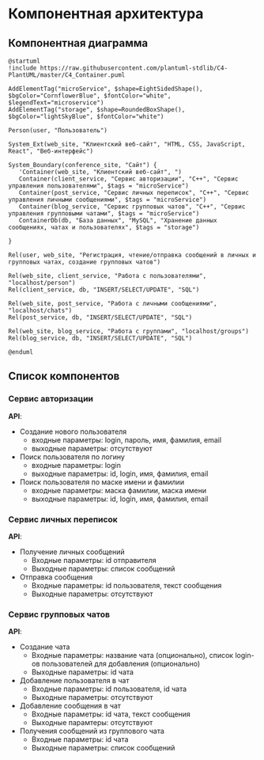 # Компонентная архитектура
<!-- Состав и взаимосвязи компонентов системы между собой и внешними системами с указанием протоколов, ключевые технологии, используемые для реализации компонентов.
Диаграмма контейнеров C4 и текстовое описание. 
-->
## Компонентная диаграмма

```plantuml
@startuml
!include https://raw.githubusercontent.com/plantuml-stdlib/C4-PlantUML/master/C4_Container.puml

AddElementTag("microService", $shape=EightSidedShape(), $bgColor="CornflowerBlue", $fontColor="white", $legendText="microservice")
AddElementTag("storage", $shape=RoundedBoxShape(), $bgColor="lightSkyBlue", $fontColor="white")

Person(user, "Пользователь")

System_Ext(web_site, "Клиентский веб-сайт", "HTML, CSS, JavaScript, React", "Веб-интерфейс")

System_Boundary(conference_site, "Сайт") {
   'Container(web_site, "Клиентский веб-сайт", ")
   Container(client_service, "Сервис авторизации", "C++", "Сервис управления пользователями", $tags = "microService")    
   Container(post_service, "Сервис личных переписок", "C++", "Сервис управления личными сообщениями", $tags = "microService") 
   Container(blog_service, "Сервис групповых чатов", "C++", "Сервис управления групповыми чатами", $tags = "microService")   
   ContainerDb(db, "База данных", "MySQL", "Хранение данных сообщениях, чатах и пользователях", $tags = "storage")
   
}

Rel(user, web_site, "Регистрация, чтение/отправка сообщений в личных и групповых чатах, создание групповых чатов")

Rel(web_site, client_service, "Работа с пользователями", "localhost/person")
Rel(client_service, db, "INSERT/SELECT/UPDATE", "SQL")

Rel(web_site, post_service, "Работа с личными сообщениями", "localhost/chats")
Rel(post_service, db, "INSERT/SELECT/UPDATE", "SQL")

Rel(web_site, blog_service, "Работа с группами", "localhost/groups")
Rel(blog_service, db, "INSERT/SELECT/UPDATE", "SQL")

@enduml
```
## Список компонентов  

### Сервис авторизации
**API**:
-	Создание нового пользователя
      - входные параметры: login, пароль, имя, фамилия, email
      - выходные параметры: отсутствуют
-	Поиск пользователя по логину
     - входные параметры:  login
     - выходные параметры: id, login, имя, фамилия, email
-	Поиск пользователя по маске имени и фамилии
     - входные параметры: маска фамилии, маска имени
     - выходные параметры: id, login, имя, фамилия, email

### Сервис личных переписок
**API**:
- Получение личных сообщений
  - Входные параметры: id отправителя
  - Выходные параметры: список сообщений
- Отправка сообщения
  - Входные параметры: id пользователя, текст сообщения
  - Выходные параметры: отсутствуют

### Сервис групповых чатов
**API**:
- Создание чата
  - Входные параметры: название чата (опционально), список login-ов пользователей для добавления (опционально)
  - Выходные параметры: id чата
- Добавление пользователя в чат
  - Входные параметры: id пользователя, id чата
  - Выходные параметры: отсутствуют
- Добавление сообщения в чат
  - Входные параметры: id чата, текст сообщения
  - Выходные парамтеры: отсутствуют
- Получения сообщений из группового чата
  - Входные параметры: id чата
  - Выходные параметры: список сообщений
